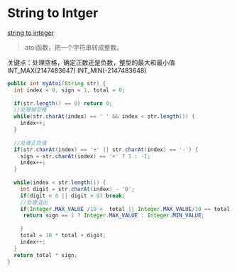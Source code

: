 # String to Intger

[string to integer](https://leetcode.com/problems/string-to-integer-atoi/#/description)

> atoi函数，把一个字符串转成整数。

关键点：处理空格，确定正数还是负数，整型的最大和最小值 INT_MAX(2147483647) INT_MIN(-2147483648)

```java
public int myAtoi(String str) {
  int index = 0, sign = 1, total = 0;
  
  if(str.length() == 0) return 0;
  //处理掉空格
  while(str.charAt(index) == ' ' && index < str.length()) {
    index++;
  }
  
  //处理正负值
  if(str.charAt(index) == '+' || str.charAt(index) == '-') {
    sign = str.charAt(index) == '+' ? 1 : -1;
    index++;
  }
  
  while(index < str.length()) {
    int digit = str.charAt(index) - '0';
    if(digit < 0 || digit > 9) break;
    //处理溢出
    if(Integer.MAX_VALUE /10 <  total || Integer.MAX_VALUE/10 == total && Integer.MAX_VALUE % 10 < digit) {
     return sign == 1 ? Integer.MAX_VALUE : Integer.MIN_VALUE;
     
    }
    total = 10 * total + digit;
    index++;
  }
  return total * sign;
}
```